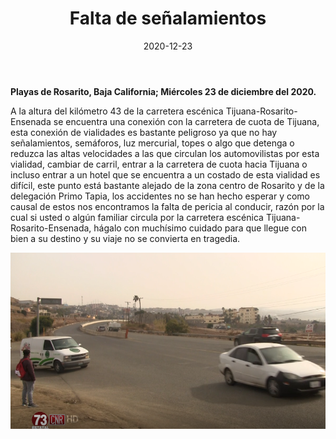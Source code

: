 ﻿---
layout: blog
title:  "Falta de señalamientos"
date:   2020-12-23
categories: rosarito
permalink: /:categories/:title:output_ext
image: /img/cnr/2020-12-23-falta-de-senalamientos.png
alt: "Falta de señalamientos"
autor: 
---


**Playas de Rosarito, Baja California; Miércoles 23 de diciembre del 2020.**

A la altura del kilómetro 43 de la carretera escénica Tijuana-Rosarito-Ensenada se encuentra una conexión con la carretera de cuota de Tijuana, esta conexión de vialidades es bastante peligroso ya que no hay señalamientos, semáforos, luz mercurial, topes o algo que detenga o reduzca las altas velocidades a las que circulan los automovilistas por esta vialidad, cambiar de carril, entrar a la carretera de cuota hacia Tijuana o incluso entrar a un hotel que se encuentra a un costado de esta vialidad es difícil, este punto está bastante alejado de la zona centro de Rosarito y de la delegación Primo Tapia, los accidentes no se han hecho esperar y como causal de estos nos encontramos la falta de pericia al conducir, razón por la cual si usted o algún familiar circula por la carretera escénica Tijuana-Rosarito-Ensenada, hágalo con muchísimo cuidado para que llegue con bien a su destino y su viaje no se convierta en tragedia.

<div id="carouselExampleSlidesOnly" class="carousel slide" data-ride="carousel">
  <div class="carousel-inner">
    <div class="carousel-item active">
       <img class="d-block w-100" src="/img/cnr/2020-12-23-falta-de-senalamientos.png" loading="lazy"  alt="Falta de señalamientos">
    </div>
  </div>
</div>